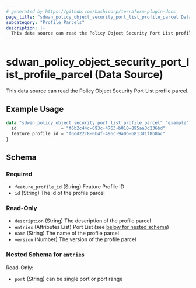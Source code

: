 ```yaml
---
# generated by https://github.com/hashicorp/terraform-plugin-docs
page_title: "sdwan_policy_object_security_port_list_profile_parcel Data Source - terraform-provider-sdwan"
subcategory: "Profile Parcels"
description: |-
  This data source can read the Policy Object Security Port List profile parcel.
---
```


# sdwan_policy_object_security_port_list_profile_parcel (Data Source)

This data source can read the Policy Object Security Port List profile parcel.

## Example Usage

```terraform
data "sdwan_policy_object_security_port_list_profile_parcel" "example" {
  id                 = "f6b2c44c-693c-4763-b010-895aa3d236bd"
  feature_profile_id = "f6dd22c8-0b4f-496c-9a0b-6813d1f8b8ac"
}
```

<!-- schema generated by tfplugindocs -->
## Schema

### Required

- `feature_profile_id` (String) Feature Profile ID
- `id` (String) The id of the profile parcel

### Read-Only

- `description` (String) The description of the profile parcel
- `entries` (Attributes List) Port List (see [below for nested schema](#nestedatt--entries))
- `name` (String) The name of the profile parcel
- `version` (Number) The version of the profile parcel

<a id="nestedatt--entries"></a>
### Nested Schema for `entries`

Read-Only:

- `port` (String) can be single port or port range
